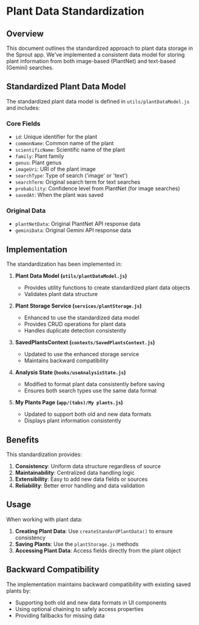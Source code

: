 # Plant Data Standardization

## Overview

This document outlines the standardized approach to plant data storage in the Sprout app. We've implemented a consistent data model for storing plant information from both image-based (PlantNet) and text-based (Gemini) searches.

## Standardized Plant Data Model

The standardized plant data model is defined in `utils/plantDataModel.js` and includes:

### Core Fields
- `id`: Unique identifier for the plant
- `commonName`: Common name of the plant
- `scientificName`: Scientific name of the plant
- `family`: Plant family
- `genus`: Plant genus
- `imageUri`: URI of the plant image
- `searchType`: Type of search ('image' or 'text')
- `searchTerm`: Original search term for text searches
- `probability`: Confidence level from PlantNet (for image searches)
- `savedAt`: When the plant was saved

### Original Data
- `plantNetData`: Original PlantNet API response data
- `geminiData`: Original Gemini API response data

## Implementation

The standardization has been implemented in:

1. **Plant Data Model (`utils/plantDataModel.js`)**
   - Provides utility functions to create standardized plant data objects
   - Validates plant data structure

2. **Plant Storage Service (`services/plantStorage.js`)**
   - Enhanced to use the standardized data model
   - Provides CRUD operations for plant data
   - Handles duplicate detection consistently

3. **SavedPlantsContext (`contexts/SavedPlantsContext.js`)**
   - Updated to use the enhanced storage service
   - Maintains backward compatibility

4. **Analysis State (`hooks/useAnalysisState.js`)**
   - Modified to format plant data consistently before saving
   - Ensures both search types use the same data format

5. **My Plants Page (`app/(tabs)/My plants.js`)**
   - Updated to support both old and new data formats
   - Displays plant information consistently

## Benefits

This standardization provides:

1. **Consistency**: Uniform data structure regardless of source
2. **Maintainability**: Centralized data handling logic
3. **Extensibility**: Easy to add new data fields or sources
4. **Reliability**: Better error handling and data validation

## Usage

When working with plant data:

1. **Creating Plant Data**: Use `createStandardPlantData()` to ensure consistency
2. **Saving Plants**: Use the `plantStorage.js` methods
3. **Accessing Plant Data**: Access fields directly from the plant object

## Backward Compatibility

The implementation maintains backward compatibility with existing saved plants by:
- Supporting both old and new data formats in UI components
- Using optional chaining to safely access properties
- Providing fallbacks for missing data

